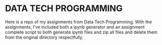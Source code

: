 # DATA TECH PROGRAMMING
Here is a repo of my assignments from Data Tech Programming. With the assignments, I've included both a ipynb generator and an assignment complete script to both generate ipynb files and zip all files and delete them from the original directory respectfully.
